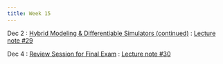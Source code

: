 ```yaml
---
title: Week 15
---
```


Dec 2
: [Hybrid Modeling & Differentiable Simulators (continued)](https://boguoporousmedia.github.io/HWRS504-2025Fall/lecture/)
  : [Lecture note #29](https://boguoporousmedia.github.io/HWRS504-2025Fall/lecture/)

Dec 4
: [Review Session for Final Exam](https://boguoporousmedia.github.io/HWRS504-2025Fall/lecture/)
  : [Lecture note #30](https://boguoporousmedia.github.io/HWRS504-2025Fall/lecture/)


